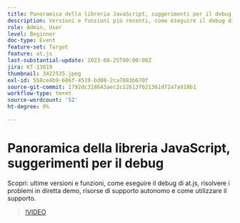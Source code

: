 ```yaml
---
title: Panoramica della libreria JavaScript, suggerimenti per il debug
description: Versioni e funzioni più recenti, come eseguire il debug di at.js, risolvere i problemi in diretta demo, risorse di supporto autonomo e come interagire con il supporto.
role: Admin, User
level: Beginner
doc-type: Event
feature-set: Target
feature: at.js
last-substantial-update: 2023-08-25T00:00:00Z
jira: KT-13819
thumbnail: 3422535.jpeg
exl-id: 558ce4b9-686f-4519-bd88-2ca7883b670f
source-git-commit: 1792dc318643aec2c12613f621361d72a7a918b1
workflow-type: tm+mt
source-wordcount: '52'
ht-degree: 0%

---
```


# Panoramica della libreria JavaScript, suggerimenti per il debug

Scopri: ultime versioni e funzioni, come eseguire il debug di at.js, risolvere i problemi in diretta demo, risorse di supporto autonomo e come utilizzare il supporto.

>[!VIDEO](https://video.tv.adobe.com/v/3422535/?learn=on)
